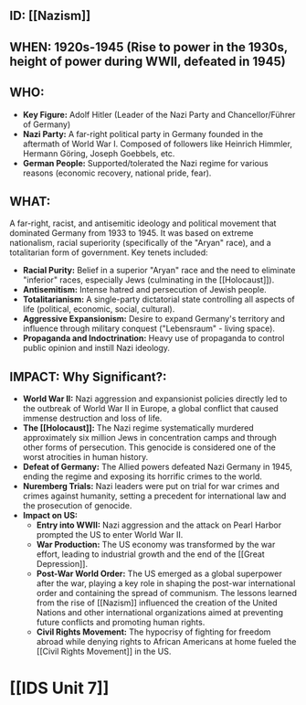 ## ID: [[Nazism]]

## WHEN: 1920s-1945 (Rise to power in the 1930s, height of power during WWII, defeated in 1945)

## WHO: 
* **Key Figure:** Adolf Hitler (Leader of the Nazi Party and Chancellor/Führer of Germany)
* **Nazi Party:** A far-right political party in Germany founded in the aftermath of World War I. Composed of followers like Heinrich Himmler, Hermann Göring, Joseph Goebbels, etc.
* **German People:** Supported/tolerated the Nazi regime for various reasons (economic recovery, national pride, fear).

## WHAT: 

A far-right, racist, and antisemitic ideology and political movement that dominated Germany from 1933 to 1945. It was based on extreme nationalism, racial superiority (specifically of the "Aryan" race), and a totalitarian form of government. Key tenets included:
* **Racial Purity:** Belief in a superior "Aryan" race and the need to eliminate "inferior" races, especially Jews (culminating in the [[Holocaust]]).
* **Antisemitism:** Intense hatred and persecution of Jewish people.
* **Totalitarianism:** A single-party dictatorial state controlling all aspects of life (political, economic, social, cultural).
* **Aggressive Expansionism:** Desire to expand Germany's territory and influence through military conquest ("Lebensraum" - living space).
* **Propaganda and Indoctrination:** Heavy use of propaganda to control public opinion and instill Nazi ideology.

## IMPACT: Why Significant?:
* **World War II:** Nazi aggression and expansionist policies directly led to the outbreak of World War II in Europe, a global conflict that caused immense destruction and loss of life.
* **The [[Holocaust]]:** The Nazi regime systematically murdered approximately six million Jews in concentration camps and through other forms of persecution. This genocide is considered one of the worst atrocities in human history.
* **Defeat of Germany:** The Allied powers defeated Nazi Germany in 1945, ending the regime and exposing its horrific crimes to the world.
* **Nuremberg Trials:** Nazi leaders were put on trial for war crimes and crimes against humanity, setting a precedent for international law and the prosecution of genocide.
* **Impact on US:**
    * **Entry into WWII:** Nazi aggression and the attack on Pearl Harbor prompted the US to enter World War II.
    * **War Production:** The US economy was transformed by the war effort, leading to industrial growth and the end of the [[Great Depression]].
    * **Post-War World Order:** The US emerged as a global superpower after the war, playing a key role in shaping the post-war international order and containing the spread of communism. The lessons learned from the rise of [[Nazism]] influenced the creation of the United Nations and other international organizations aimed at preventing future conflicts and promoting human rights.
    * **Civil Rights Movement:** The hypocrisy of fighting for freedom abroad while denying rights to African Americans at home fueled the [[Civil Rights Movement]] in the US.

# [[IDS Unit 7]]